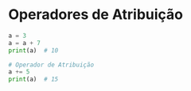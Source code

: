 # Operadores de Atribuição

```python
a = 3
a = a + 7
print(a)  # 10

# Operador de Atribuição
a += 5
print(a)  # 15
```